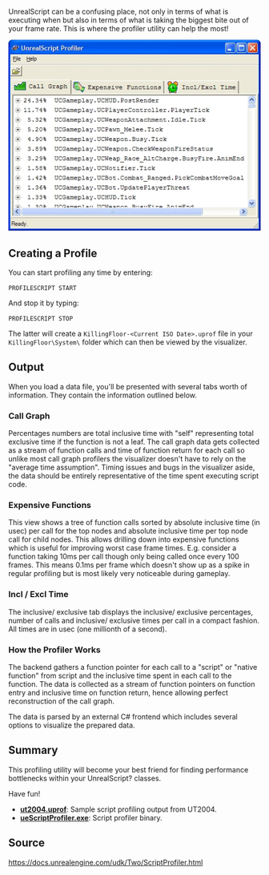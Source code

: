 UnrealScript can be a confusing place, not only in terms of what is executing when but also in terms of what is taking the biggest bite out of your frame rate. This is where the profiler utility can help the most!

![img](../_media/uscriptprofiler.jpg)

## Creating a Profile

You can start profiling any time by entering:

```clike
PROFILESCRIPT START
```

And stop it by typing:

```clike
PROFILESCRIPT STOP
```

The latter will create a `KillingFloor-<Current ISO Date>.uprof` file in your `KillingFloor\System\` folder which can then be viewed by the visualizer.

## Output

When you load a data file, you'll be presented with several tabs worth of information. They contain the information outlined below.

### Call Graph

Percentages numbers are total inclusive time with "self" representing total exclusive time if the function is not a leaf. The call graph data gets collected as a stream of function calls and time of function return for each call so unlike most call graph profilers the visualizer doesn't have to rely on the "average time assumption". Timing issues and bugs in the visualizer aside, the data should be entirely representative of the time spent executing script code.

### Expensive Functions

This view shows a tree of function calls sorted by absolute inclusive time (in usec) per call for the top nodes and absolute inclusive time per top node call for child nodes. This allows drilling down into expensive functions which is useful for improving worst case frame times. E.g. consider a function taking 10ms per call though only being called once every 100 frames. This means 0.1ms per frame which doesn't show up as a spike in regular profiling but is most likely very noticeable during gameplay.

### Incl / Excl Time

The inclusive/ exclusive tab displays the inclusive/ exclusive percentages, number of calls and inclusive/ exclusive times per call in a compact fashion. All times are in usec (one millionth of a second).

### How the Profiler Works

The backend gathers a function pointer for each call to a "script" or "native function" from script and the inclusive time spent in each call to the function. The data is collected as a stream of function pointers on function entry and inclusive time on function return, hence allowing perfect reconstruction of the call graph.

The data is parsed by an external C# frontend which includes several options to visualize the prepared data.

## Summary

This profiling utility will become your best friend for finding performance bottlenecks within your UnrealScript? classes.

Have fun!

- [**ut2004.uprof**](https://github.com/InsultingPros/LazyKFWiki/blob/main/docs/_content/ut2004.uprof): Sample script profiling output from UT2004.
- [**ueScriptProfiler.exe**](https://github.com/InsultingPros/LazyKFWiki/blob/main/docs/_content/ueScriptProfiler.exe): Script profiler binary.

## Source

<https://docs.unrealengine.com/udk/Two/ScriptProfiler.html>
